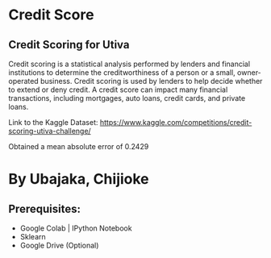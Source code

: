 # Credit Score

## Credit Scoring for Utiva 

Credit scoring is a statistical analysis performed by lenders and financial institutions to determine the creditworthiness of a person or a small, owner-operated business. Credit scoring is used by lenders to help decide whether to extend or deny credit. A credit score can impact many financial transactions, including mortgages, auto loans, credit cards, and private loans.

Link to the Kaggle Dataset: https://www.kaggle.com/competitions/credit-scoring-utiva-challenge/

Obtained a mean absolute error of 0.2429

# By Ubajaka, Chijioke

## Prerequisites:
- Google Colab | IPython Notebook
- Sklearn
- Google Drive (Optional)

